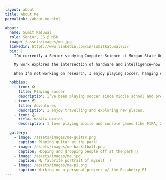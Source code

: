 ```yaml
---
layout: about
title: About Me
permalink: /about-me.html

about:
  name: Sumit Katuwal
  role: Senior, CS @ MSU
  image: /assets/images/me.jpg
  linkedin: https://www.linkedin.com/in/sumitkatuwal723/
  bio: |
    I’m currently a Senior studying Computer Science at Morgan State University in Baltimore, Mayland. I expect to graduate in 2026.

    My work explores the intersection of hardware and intelligence—how wearable devices and embedded systems can help people better understand their health and environment.

    When I’m not working on research, I enjoy playing soccer, hanging out with friends, travelling new places doing new projects.

  hobbies:
    - icon: ⚽
      title: Playing soccer
      description: I’ve been playing soccer since middle school and pretty much always connected to it.
    - icon: 🌏
      title: Adventures
      description: I enjoy travelling and exploring new places.
    - icon: 🕹️
      title: Mobile Gaming
      description: I love playing mobile and console games like FIFA, 2K, MADDEN, PUBG.

  gallery:
    - image: /assets/images/me-guitar.png
      caption: Playing guitar at the park!
    - image: /assets/images/me-basketball.png
      caption: Hooping and dropping people off at the park 🏀
    - image: /assets/images/me.jpg
      caption: My favorite portrait of myself :)
    - image: /assets/images/me-pi.png
      caption: Working on a personal project w/ the Raspberry PI
---
```

